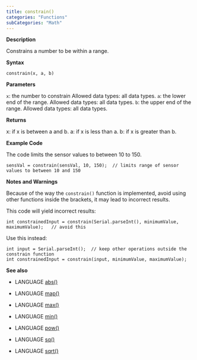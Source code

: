 ```yaml
---
title: constrain()
categories: "Functions"
subCategories: "Math"
---
```


**Description**

Constrains a number to be within a range.

**Syntax**

`constrain(x, a, b)`

**Parameters**

`x`: the number to constrain Allowed data types: all data types.
`a`: the lower end of the range. Allowed data types: all data types.
`b`: the upper end of the range. Allowed data types: all data types.

**Returns**

x: if x is between a and b.
a: if x is less than a.
b: if x is greater than b.

**Example Code**

The code limits the sensor values to between 10 to 150.

    sensVal = constrain(sensVal, 10, 150);  // limits range of sensor values to between 10 and 150

**Notes and Warnings**

Because of the way the `constrain()` function is implemented, avoid
using other functions inside the brackets, it may lead to incorrect
results.

This code will yield incorrect results:

    int constrainedInput = constrain(Serial.parseInt(), minimumValue, maximumValue);   // avoid this

Use this instead:

    int input = Serial.parseInt();  // keep other operations outside the constrain function
    int constrainedInput = constrain(input, minimumValue, maximumValue);

**See also**

-   LANGUAGE [abs()](../abs)

-   LANGUAGE [map()](../map)

-   LANGUAGE [max()](../max)

-   LANGUAGE [min()](../min)

-   LANGUAGE [pow()](../pow)

-   LANGUAGE [sq()](../sq)

-   LANGUAGE [sqrt()](../sqrt)

